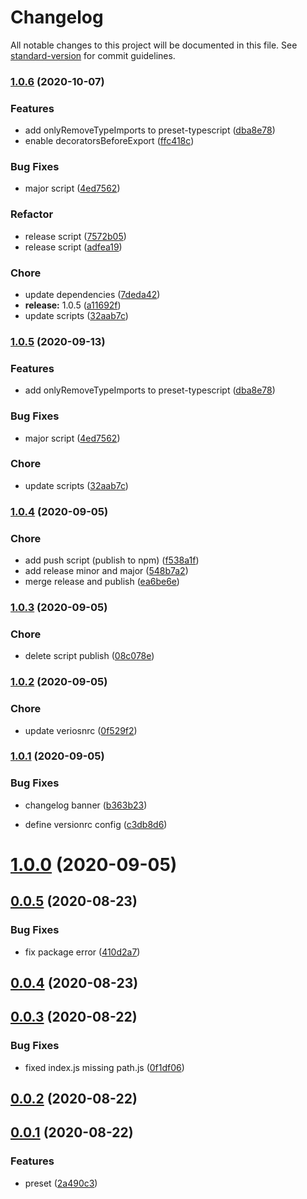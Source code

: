 # Changelog

All notable changes to this project will be documented in this file. See [standard-version](https://github.com/conventional-changelog/standard-version) for commit guidelines.

### [1.0.6](https://github.com/qcolate/babel-preset-qcolate/compare/v1.0.4...v1.0.6) (2020-10-07)


### Features

* add onlyRemoveTypeImports to preset-typescript ([dba8e78](https://github.com/qcolate/babel-preset-qcolate/commit/dba8e784fe811be744f68460b8935ee690375ad1))
* enable decoratorsBeforeExport ([ffc418c](https://github.com/qcolate/babel-preset-qcolate/commit/ffc418c47c6d62b96f7304c24d5a46d72f2bdff6))


### Bug Fixes

* major script ([4ed7562](https://github.com/qcolate/babel-preset-qcolate/commit/4ed7562fc9545f1ede77336b9a939dcb426fb2b2))


### Refactor

* release script ([7572b05](https://github.com/qcolate/babel-preset-qcolate/commit/7572b05f8ad7495c6f12f43b660d057790b07bd8))
* release script ([adfea19](https://github.com/qcolate/babel-preset-qcolate/commit/adfea1977744bfa3f00b88b048a341be59ce01c2))


### Chore

* update dependencies ([7deda42](https://github.com/qcolate/babel-preset-qcolate/commit/7deda42ce8d2c11cf13709645dd6ad0b2da946ca))
* **release:** 1.0.5 ([a11692f](https://github.com/qcolate/babel-preset-qcolate/commit/a11692f214ae0c8c46234e08c0883cbf75d9a8d4))
* update scripts ([32aab7c](https://github.com/qcolate/babel-preset-qcolate/commit/32aab7c3554dc05ba21f4030237e87223dd9592f))

### [1.0.5](https://github.com/qcolate/babel-preset-qcolate/compare/v1.0.4...v1.0.5) (2020-09-13)


### Features

* add onlyRemoveTypeImports to preset-typescript ([dba8e78](https://github.com/qcolate/babel-preset-qcolate/commit/dba8e784fe811be744f68460b8935ee690375ad1))


### Bug Fixes

* major script ([4ed7562](https://github.com/qcolate/babel-preset-qcolate/commit/4ed7562fc9545f1ede77336b9a939dcb426fb2b2))


### Chore

* update scripts ([32aab7c](https://github.com/qcolate/babel-preset-qcolate/commit/32aab7c3554dc05ba21f4030237e87223dd9592f))

### [1.0.4](https://github.com/qcolate/babel-preset-qcolate/compare/v1.0.3...v1.0.4) (2020-09-05)


### Chore

* add push script (publish to npm) ([f538a1f](https://github.com/qcolate/babel-preset-qcolate/commit/f538a1f34efbc92df9dc41f906d32bc2f4c90bf4))
* add release minor and major ([548b7a2](https://github.com/qcolate/babel-preset-qcolate/commit/548b7a273e60a3a2e19c98bd51fd9646e7b6127c))
* merge release and publish ([ea6be6e](https://github.com/qcolate/babel-preset-qcolate/commit/ea6be6e29e7186d46dfb9e72f30b9af3a2eef7e9))

### [1.0.3](https://github.com/qcolate/babel-preset-qcolate/compare/v1.0.2...v1.0.3) (2020-09-05)


### Chore

* delete script publish ([08c078e](https://github.com/qcolate/babel-preset-qcolate/commit/08c078ea92536cc557d98f2f970a8057d38d6da9))

### [1.0.2](https://github.com/qcolate/babel-preset-qcolate/compare/v1.0.1...v1.0.2) (2020-09-05)


### Chore

* update veriosnrc ([0f529f2](https://github.com/qcolate/babel-preset-qcolate/commit/0f529f21a3f3c3fb76fb927169373e3589aab23d))

### [1.0.1](https://github.com/qcolate/babel-preset-qcolate/compare/v1.0.0...v1.0.1) (2020-09-05)


### Bug Fixes

* changelog banner ([b363b23](https://github.com/qcolate/babel-preset-qcolate/commit/b363b233043dc545137fbfd4f56660f82f67f119))


* define versionrc config ([c3db8d6](https://github.com/qcolate/babel-preset-qcolate/commit/c3db8d66e867b9283b85e72f510b1cc1deb49be5))

# [1.0.0](https://github.com/qcolate/babel-preset-qcolate/compare/v0.0.5...v1.0.0) (2020-09-05)



## [0.0.5](https://github.com/qcolate/babel-preset-qcolate/compare/v0.0.4...v0.0.5) (2020-08-23)


### Bug Fixes

* fix package error ([410d2a7](https://github.com/qcolate/babel-preset-qcolate/commit/410d2a7f1927f6ca9469a36fc02b0e1a986c4d93))



## [0.0.4](https://github.com/qcolate/babel-preset-qcolate/compare/v0.0.3...v0.0.4) (2020-08-23)



## [0.0.3](https://github.com/qcolate/babel-preset-qcolate/compare/v0.0.2...v0.0.3) (2020-08-22)


### Bug Fixes

* fixed index.js missing path.js ([0f1df06](https://github.com/qcolate/babel-preset-qcolate/commit/0f1df06829ae6c68af7c944bfda85dd44364c000))



## [0.0.2](https://github.com/qcolate/babel-preset-qcolate/compare/v0.0.1...v0.0.2) (2020-08-22)



## [0.0.1](https://github.com/qcolate/babel-preset-qcolate/compare/2a490c342f0703fd67d3051db5fc7c28b2db8395...v0.0.1) (2020-08-22)


### Features

* preset ([2a490c3](https://github.com/qcolate/babel-preset-qcolate/commit/2a490c342f0703fd67d3051db5fc7c28b2db8395))
